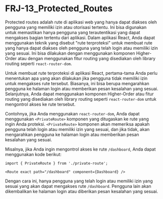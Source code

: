 # FRJ-13_Protected_Routes

Protected routes adalah rute di aplikasi web yang hanya dapat diakses oleh pengguna yang memiliki izin atau otorisasi tertentu. Ini bisa digunakan untuk memastikan hanya pengguna yang terautentikasi yang dapat mengakses bagian tertentu dari aplikasi. Dalam aplikasi React, Anda dapat menggunakan teknik yang disebut "rute terproteksi" untuk membuat rute yang hanya dapat diakses oleh pengguna yang telah login atau memiliki izin yang sesuai. Ini bisa dilakukan dengan menggunakan komponen Higher-Order atau dengan menggunakan fitur routing yang disediakan oleh library routing seperti `react-router-dom`.

Untuk membuat rute terproteksi di aplikasi React, pertama-tama Anda perlu menentukan apa yang akan dilakukan jika pengguna tidak memiliki izin untuk mengakses rute tersebut. Biasanya, ini bisa berupa mengarahkan pengguna ke halaman login atau memberikan pesan kesalahan yang sesuai. Selanjutnya, Anda dapat menggunakan komponen Higher-Order atau fitur routing yang disediakan oleh library routing seperti `react-router-dom` untuk mengontrol akses ke rute tersebut.

Contohnya, jika Anda menggunakan `react-router-dom`, Anda dapat menggunakan `<PrivateRoute>` komponen yang ditugaskan ke rute yang ingin Anda proteksi. `<PrivateRoute>` komponen akan memeriksa apakah pengguna telah login atau memiliki izin yang sesuai, dan jika tidak, akan mengarahkan pengguna ke halaman login atau memberikan pesan kesalahan yang sesuai.

Misalnya, jika Anda ingin mengontrol akses ke rute `/dashboard`, Anda dapat menggunakan kode berikut:

    import { PrivateRoute } from './private-route';

    <Route exact path="/dashboard" component={Dashboard} />
    
Dengan cara ini, hanya pengguna yang telah login atau memiliki izin yang sesuai yang akan dapat mengakses rute `/dashboard`. Pengguna lain akan dikembalikan ke halaman login atau diberikan pesan kesalahan yang sesuai.
